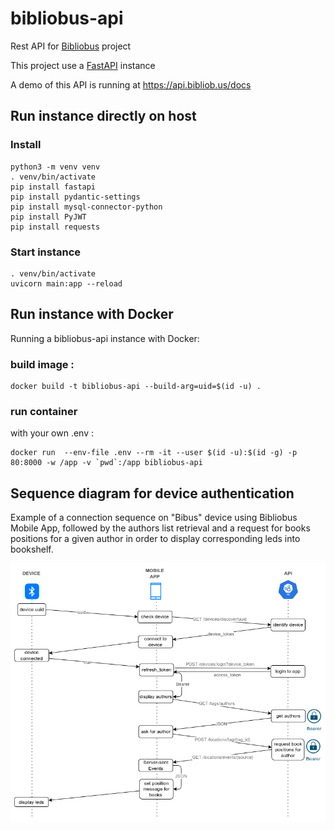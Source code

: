 # bibliobus-api
Rest API for [Bibliobus](https://bibliob.us) project

This project use a [FastAPI](https://fastapi.tiangolo.com/) instance

A demo of this API is running at https://api.bibliob.us/docs

## Run instance directly on host

### Install
```
python3 -m venv venv
. venv/bin/activate
pip install fastapi
pip install pydantic-settings
pip install mysql-connector-python
pip install PyJWT
pip install requests
```

### Start instance
```
. venv/bin/activate
uvicorn main:app --reload
```

## Run instance with Docker

Running a bibliobus-api instance with Docker:

### build image : 
```
docker build -t bibliobus-api --build-arg=uid=$(id -u) .
```

### run container 
with your own .env :
```
docker run  --env-file .env --rm -it --user $(id -u):$(id -g) -p 80:8000 -w /app -v `pwd`:/app bibliobus-api 
```

## Sequence diagram for device authentication

Example of a connection sequence on "Bibus" device using Bibliobus Mobile App, followed by the authors list retrieval and a request for books positions for a given author in order to display corresponding leds into bookshelf.

![Display books with Bibliobus API](docs/sequences_api_devices.png)